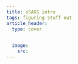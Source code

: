```yaml
---
title: sSAXS intro 
tags: figuring stuff out 
article_header:
  type: cover
   

  image:
    src: 
---
```

